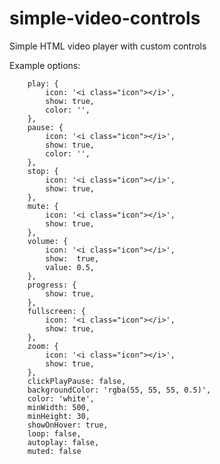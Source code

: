 # simple-video-controls
Simple HTML video player with custom controls

Example options:

        play: {
            icon: '<i class="icon"></i>',
            show: true,
            color: '',
        },
        pause: {
            icon: '<i class="icon"></i>',
            show: true,
            color: '',
        },
        stop: {
            icon: '<i class="icon"></i>',
            show: true,
        },
        mute: {
            icon: '<i class="icon"></i>',
            show: true,
        },
        volume: {
            icon: '<i class="icon"></i>',
            show:  true,
            value: 0.5,
        },
        progress: {
            show: true,
        },
        fullscreen: {
            icon: '<i class="icon"></i>',
            show: true,
        },
        zoom: {
            icon: '<i class="icon"></i>',
            show: true,
        },
        clickPlayPause: false,
        backgroundColor: 'rgba(55, 55, 55, 0.5)',
        color: 'white',
        minWidth: 500,
        minHeight: 30,
        showOnHover: true,
        loop: false,
        autoplay: false,
        muted: false
